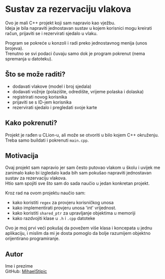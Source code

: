 # Sustav za rezervaciju vlakova

Ovo je mali C++ projekt koji sam napravio kao vježbu.  
Ideja je bila napraviti jednostavan sustav u kojem korisnici mogu kreirati račun, prijaviti se i rezervirati sjedalo u vlaku.

Program se pokreće u konzoli i radi preko jednostavnog menija (unos brojeva).  
Trenutno se svi podaci čuvaju samo dok je program pokrenut (nema spremanja u datoteku).

## Što se može raditi?

- dodavati vlakove (model i broj sjedala)
- dodavati vožnje (polazište, odredište, vrijeme polaska i dolaska)
- registrirati novog korisnika
- prijaviti se s ID-jem korisnika
- rezervirati sjedalo i pregledati svoje karte

##  Kako pokrenuti?

Projekt je rađen u CLion-u, ali može se otvoriti u bilo kojem C++ okruženju.  
Treba samo buildati i pokrenuti `main.cpp`.

## Motivacija

Ovaj projekt sam napravio jer sam često putovao vlakom u školu i uvijek me zanimalo kako bi izgledalo kada bih sam pokušao napraviti jednostavan sustav za rezervaciju vlakova.  
Htio sam spojiti sve što sam do sada naučio u jedan konkretan projekt.

Kroz rad na ovom projektu naučio sam:

- kako koristiti `regex` za provjeru korisničkog unosa  
- kako implementirati provjeru unosa 'int' vrijednost.
- kako koristiti `shared_ptr` za upravljanje objektima u memoriji  
- kako razdvojiti klase u `.h` i `.cpp` datoteke

Ovo je moj prvi veći pokušaj da povežem više klasa i koncepata u jednu aplikaciju, i mislim da mi je dosta pomoglo da bolje razumijem objektno orijentirano programiranje.

## Autor

Ime i prezime  
GitHub: [MihaelStipic](https://github.com/MihaelStipic)
